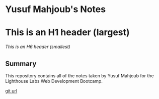 # Yusuf Mahjoub's Notes
# This is an H1 header (largest)
###### This is an H6 header (smallest) 
## Summary 

This repository contains all of the notes taken by Yusuf Mahjoub for the Lighthouse Labs Web Development Bootcamp.

[git url](https://github.com/Ymahjoub/lighthouse-web-notes)